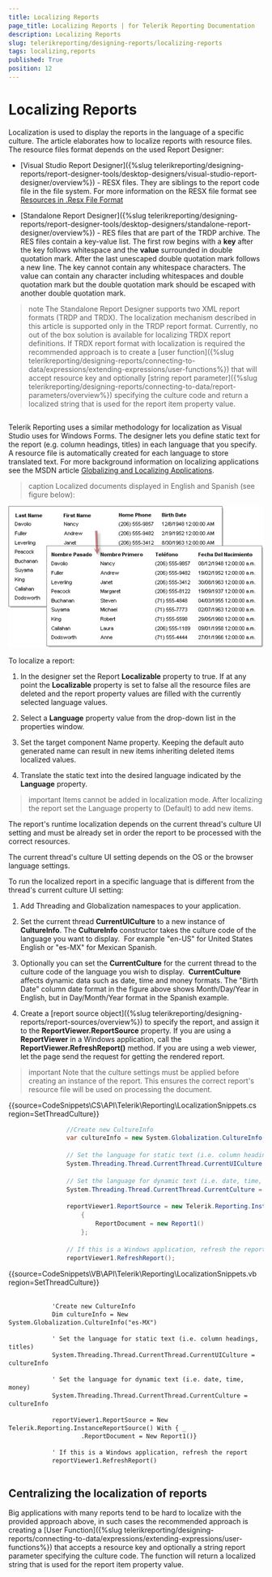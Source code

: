 ```yaml
---
title: Localizing Reports
page_title: Localizing Reports | for Telerik Reporting Documentation
description: Localizing Reports
slug: telerikreporting/designing-reports/localizing-reports
tags: localizing,reports
published: True
position: 12
---
```


# Localizing Reports



Localization is used to display the reports in the language of a specific culture. 
        The article elaborates how to localize reports with resource files. 
        The resource files format depends on the used Report Designer:
      

* [Visual Studio Report Designer]({%slug telerikreporting/designing-reports/report-designer-tools/desktop-designers/visual-studio-report-designer/overview%}) 
            - RESX files. They are siblings to the report code file in the file system. For more information on the
            RESX file format see [Resources in .Resx File Format ](https://docs.microsoft.com/en-us/previous-versions/dotnet/netframework-3.0/ekyft91f(v=vs.85))

* [Standalone Report Designer]({%slug telerikreporting/designing-reports/report-designer-tools/desktop-designers/standalone-report-designer/overview%})
            - RES files that are part of the TRDP archive.
            The RES files contain a key-value list. The first row begins with a __key__ 
            after the key follows whitespace and the __value__ surrounded in
            double quotation mark. After the last unescaped double quotation mark follows a new line.
            The key cannot contain any whitespace characters.
            The value can contain any character including whitespaces and double quotation mark but the 
            double quotation mark should be escaped with another double quotation mark.
          

>note The Standalone Report Designer supports two XML report formats (TRDP and TRDX).              The localization mechanism described in this article is supported only in the TRDP report format.              Currently, no out of the box solution is available for localizing TRDX report definitions.              If TRDX report format with localization is required the recommended approach is to create a               [user function]({%slug telerikreporting/designing-reports/connecting-to-data/expressions/extending-expressions/user-functions%})              that will accept resource key and optionally               [string report parameter]({%slug telerikreporting/designing-reports/connecting-to-data/report-parameters/overview%})               specifying the culture code and return a localized string that is used              for the report item property value.            


## 

Telerik Reporting uses a similar methodology for localization as Visual Studio uses for Windows Forms.
          The designer lets you define static text for the report (e.g. column headings, titles) in each language that you specify.
          A resource file is automatically created for each language to store translated text. For more background information on
          localizing applications see the MSDN article
          [Globalizing and Localizing Applications](https://msdn.microsoft.com/en-us/library/1021kkz0.aspx).
        
>caption Localized documents displayed in English and Spanish (see figure below):

  
  ![](images/localize1.png)

To localize a report:

1. In the designer set the Report __Localizable__ property to true.
            If at any point the __Localizable__ property is set to false all the
              resource files are deleted and the report property values are filled with the currently selected
              language values.
            

1. Select a __Language__ property value from the drop-down list in the properties window.
            

1. Set the target component Name property. Keeping the default auto generated name can result in new items inheriting deleted items localized values.
            

1. Translate the static text into the desired language indicated by the __Language__ property.
            

>important Items cannot be added in localization mode. After localizing the report set the Language property to (Default) to add new items.          


The report's runtime localization depends on the current thread's culture UI setting
          and must be already set in order the report to be processed with the correct resources.
        

The current thread's culture UI setting depends on the OS or the browser language settings.
        

To run the localized report in a specific language that is different from the thread's current culture UI setting: 

1. Add Threading and Globalization namespaces to your application.

1. Set the current thread __CurrentUICulture__ to a new instance of 
              __CultureInfo__. The __CultureInfo__ constructor 
              takes the culture code of the language you want to display.  
              For example "en-US" for United States English or "es-MX" for Mexican Spanish.
            

1. Optionally you can set the __CurrentCulture__ for the current thread 
              to the culture code of the language you wish to display.  
              __CurrentCulture__ affects dynamic data such as date, time and money formats. 
              The "Birth Date" column date format in the figure above shows Month/Day/Year in English, 
              but in Day/Month/Year format in the Spanish example.
            

1. Create a [report source object]({%slug telerikreporting/designing-reports/report-sources/overview%}) 
              to specify the report, and assign it to the __ReportViewer.ReportSource__ 
              property.
            If you are using a __ReportViewer__ in a Windows application,
              call the __ReportViewer.RefreshReport()__ method.
              If you are using a web viewer, let the page send the request for getting the rendered report.
            

>important Note that the culture settings must be applied before creating an instance of the report.            This ensures the correct report's resource file will be used on processing the document.          


{{source=CodeSnippets\CS\API\Telerik\Reporting\LocalizationSnippets.cs region=SetThreadCulture}}
````C#
	            //Create new CultureInfo
	            var cultureInfo = new System.Globalization.CultureInfo("es-MX");
	
			    // Set the language for static text (i.e. column headings, titles)
			    System.Threading.Thread.CurrentThread.CurrentUICulture = cultureInfo;
	
			    // Set the language for dynamic text (i.e. date, time, money)
			    System.Threading.Thread.CurrentThread.CurrentCulture = cultureInfo; 
	
	            reportViewer1.ReportSource = new Telerik.Reporting.InstanceReportSource
	                {
	                    ReportDocument = new Report1()
	                };
	
			    // If this is a Windows application, refresh the report
			    reportViewer1.RefreshReport();
````



{{source=CodeSnippets\VB\API\Telerik\Reporting\LocalizationSnippets.vb region=SetThreadCulture}}
````VB
	
	        'Create new CultureInfo
	        Dim cultureInfo = New System.Globalization.CultureInfo("es-MX")
	
	        ' Set the language for static text (i.e. column headings, titles)
	        System.Threading.Thread.CurrentThread.CurrentUICulture = cultureInfo
	
	        ' Set the language for dynamic text (i.e. date, time, money)
	        System.Threading.Thread.CurrentThread.CurrentCulture = cultureInfo
	
	        reportViewer1.ReportSource = New Telerik.Reporting.InstanceReportSource() With { _
	                .ReportDocument = New Report1()}
	
	        ' If this is a Windows application, refresh the report
	        reportViewer1.RefreshReport()
	
````



## Centralizing the localization of reports

Big applications with many reports tend to be hard to localize with the provided approach above,
          in such cases the recommended approach is creating a [User Function]({%slug telerikreporting/designing-reports/connecting-to-data/expressions/extending-expressions/user-functions%})
          that accepts a resource key and optionally a string report parameter specifying the culture code.
          The function will return a localized string that is used for the report item property value.
        
